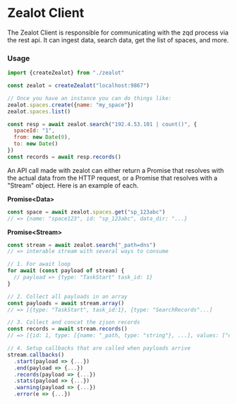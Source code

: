 # Zealot Client

The Zealot Client is responsible for communicating with the zqd process via the rest api. It can ingest data, search data, get the list of spaces, and more.

### Usage

```js
import {createZealot} from "./zealot"

const zealot = createZealot("localhost:9867")

// Once you have an instance you can do things like:
zealot.spaces.create({name: "my_space"})
zealot.spaces.list()

const resp = await zealot.search("192.4.53.101 | count()", {
  spaceId: "1",
  from: new Date(0),
  to: new Date()
})
const records = await resp.records()
```

An API call made with zealot can either return a Promise that resolves with the actual data from the HTTP request, or a Promise that resolves with a "Stream" object. Here is an example of each.

**Promise\<Data\>**

```js
const space = await zealot.spaces.get("sp_123abc")
// => {name: "space123", id: "sp_123abc", data_dir: "...}
```

**Promise\<Stream\>**

```js
const stream = await zealot.search("_path=dns")
// => interable stream with several ways to consume

// 1. For await loop
for await (const payload of stream) {
  // payload => {type: "TaskStart" task_id: 1}
}

// 2. Collect all payloads in an array
const payloads = await stream.array()
// => [{type: "TaskStart", task_id:1}, {type: "SearchRecords"...]

// 3. Collect and concat the zjson records
const records = await stream.records()
// => [{id: 1, type: [{name: "_path, type: "string"}, ...], values: ["dns"...]} ...]

// 4. Setup callbacks that are called when payloads arrive
stream.callbacks()
  .start(payload => {...})
  .end(payload => {...})
  .records(payload => {...})
  .stats(payload => {...})
  .warning(payload => {...})
  .error(e => {...})
```

